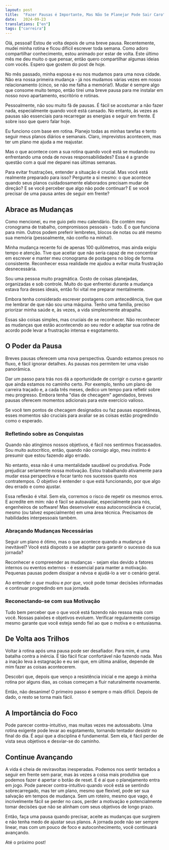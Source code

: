 ```yaml
---
layout: post
title:  "Fazer Pausas é Importante, Mas Não Se Planejar Pode Sair Caro"
date:   2024-09-23
translations: ["en"]
tags: ["carreira"]
---
```


<p class="intro"><span class="dropcap">O</span>lá, pessoal! Estou de volta depois de uma breve pausa.  Recentemente, mudei minha rotina e ficou difícil escrever toda semana.  Como adoro compartilhar conhecimento, estou animado por estar de volta. Este último mês me deu muito o que pensar, então quero compartilhar algumas ideias com vocês. Espero que gostem do post de hoje.</p>

No mês passado, minha esposa e eu nos mudamos para uma nova cidade. Não era nossa primeira mudança - já nos mudamos várias vezes em nosso relacionamento (cinco, se não me falha a memória!). Mudar é sempre algo que consome muito tempo, então tirei uma breve pausa para me instalar em nosso novo apartamento, escritório e rotinas. 

Pessoalmente, não sou muito fã de pausas. É fácil se acostumar a não fazer nada, especialmente quando você está cansado. No entanto, às vezes as pausas são essenciais para recarregar as energias e seguir em frente.  É sobre isso que quero falar hoje.

Eu funciono com base em rotina. Planejo todas as minhas tarefas e tento seguir meus planos diários e semanais. Claro, imprevistos acontecem, mas ter um plano me ajuda a me reajustar.

Mas o que acontece com a sua rotina quando você está se mudando ou enfrentando uma onda de novas responsabilidades? Essa é a grande questão com a qual me deparei nas últimas semanas.

Para evitar frustrações, entender a situação é crucial. Mas você está realmente preparado para isso? Pergunte a si mesmo: o que acontece quando seus planos cuidadosamente elaborados precisam mudar de direção? E se você perceber que algo não pode continuar? E se você precisar de uma pausa antes de seguir em frente?

## Abrace as Mudanças

Como mencionei, eu me guio pelo meu calendário. Ele contém meu cronograma de trabalho, compromissos pessoais - tudo. É o que funciona para mim. Outros podem preferir lembretes, blocos de notas ou até mesmo sua memória (pessoalmente, não confio na minha!).

Minha mudança recente foi de apenas 100 quilômetros, mas ainda exigiu tempo e atenção. Tive que aceitar que não seria capaz de me concentrar em escrever e manter meu cronograma de postagens no blog de forma consistente. Reconhecer essa realidade me ajudou a evitar muita frustração desnecessária.

Sou uma pessoa muito pragmática. Gosto de coisas planejadas, organizadas e sob controle. Muito do que enfrentei durante a mudança estava fora desses ideais, então foi vital me preparar mentalmente.

Embora tenha considerado escrever postagens com antecedência, tive que me lembrar de que não sou uma máquina. Tenho uma família, preciso priorizar minha saúde e, às vezes, a vida simplesmente atrapalha.

Essas são coisas simples, mas cruciais de se reconhecer. Não reconhecer as mudanças que estão acontecendo ao seu redor e adaptar sua rotina de acordo pode levar a frustração intensa e esgotamento.

## O Poder da Pausa

Breves pausas oferecem uma nova perspectiva. Quando estamos presos no fluxo, é fácil ignorar detalhes. As pausas nos permitem ter uma visão panorâmica.

Dar um passo para trás nos dá a oportunidade de corrigir o curso e garantir que ainda estamos no caminho certo. Por exemplo, tenho um plano de carreira traçado e, a cada três meses, dedico um tempo para refletir sobre meu progresso. Embora tenha "dias de checagem" agendados, breves pausas oferecem momentos adicionais para este exercício valioso.

Se você tem pontos de checagem designados ou faz pausas espontâneas, esses momentos são cruciais para avaliar se as coisas estão progredindo como o esperado.

### Refletindo sobre as Conquistas

Quando não atingimos nossos objetivos, é fácil nos sentirmos fracassados. Sou muito autocrítico, então, quando não consigo algo, meu instinto é presumir que estou fazendo algo errado.

No entanto, essa não é uma mentalidade saudável ou produtiva. Pode prejudicar seriamente nossa motivação. Estou trabalhando ativamente para mudar essa perspectiva e focar tanto nos sucessos quanto nos contratempos. O objetivo é entender o que está funcionando, por que algo deu errado e como ajustar.

Essa reflexão é vital. Sem ela, corremos o risco de repetir os mesmos erros. E acredite em mim: não é fácil se autoavaliar, especialmente para nós, engenheiros de software! Mas desenvolver essa autoconsciência é crucial, mesmo (ou talvez especialmente) em uma área técnica. Precisamos de habilidades interpessoais também.

### Abraçando Mudanças Necessárias

Seguir um plano é ótimo, mas o que acontece quando a mudança é inevitável? Você está disposto a se adaptar para garantir o sucesso da sua jornada?

Reconhecer e compreender as mudanças - sejam elas devido a fatores internos ou eventos externos - é essencial para manter a motivação. Pequenas pausas podem dissipar a névoa e ajudá-lo a ver o cenário geral.

Ao entender *o que* mudou e *por que*, você pode tomar decisões informadas e continuar progredindo em sua jornada.

### Reconectando-se com sua Motivação

Tudo bem perceber que o que você está fazendo não ressoa mais com você. Nossas paixões e objetivos evoluem. Verificar regularmente consigo mesmo garante que você esteja sendo fiel ao que o motiva e o entusiasma.

## De Volta aos Trilhos

Voltar à rotina após uma pausa pode ser desafiador. Para mim, é uma batalha contra a inércia. É tão fácil ficar confortável não fazendo nada. Mas a inação leva à estagnação e eu sei que, em última análise, depende de mim fazer as coisas acontecerem.

Descobri que, depois que venço a resistência inicial e me apego à minha rotina por alguns dias, as coisas começam a fluir naturalmente novamente.

Então, não desanime! O primeiro passo é sempre o mais difícil. Depois de dado, o resto se torna mais fácil.

## A Importância do Foco

Pode parecer contra-intuitivo, mas muitas vezes me autossaboto. Uma rotina exigente pode levar ao esgotamento, tornando tentador desistir no final do dia. É aqui que a disciplina é fundamental. Sem ela, é fácil perder de vista seus objetivos e desviar-se do caminho.

## Continue Avançando

A vida é cheia de reviravoltas inesperadas. Podemos nos sentir tentados a seguir em frente sem parar, mas às vezes a coisa mais produtiva que podemos fazer é apertar o botão de reset. E é aí que o planejamento entra em jogo. Pode parecer contra-intuitivo quando você está se sentindo sobrecarregado, mas ter um plano, mesmo que flexível, pode ser sua salvação em tempos de mudança. Sem um roteiro, mesmo que vago, é incrivelmente fácil se perder no caos, perder a motivação e potencialmente tomar decisões que não se alinham com seus objetivos de longo prazo.

Então, faça uma pausa quando precisar, aceite as mudanças que surgirem e não tenha medo de ajustar seus planos. A jornada pode não ser sempre linear, mas com um pouco de foco e autoconhecimento, você continuará avançando.

Até o próximo post!